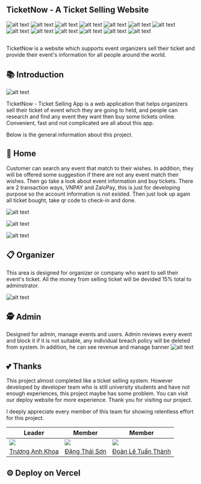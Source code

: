 ## TicketNow - A Ticket Selling Website

![alt text](https://img.shields.io/badge/Visual_Studio_Code-0078D4?style=for-the-badge&logo=visual%20studio%20code&logoColor=white)
![alt text](https://img.shields.io/badge/TypeScript-007ACC?style=for-the-badge&logo=typescript&logoColor=white)
![alt text](https://img.shields.io/badge/next%20js-000000?style=for-the-badge&logo=nextdotjs&logoColor=white)
![alt text](https://img.shields.io/badge/React-20232A?style=for-the-badge&logo=react&logoColor=61DAFB)
![alt text](https://img.shields.io/badge/Tailwind_CSS-38B2AC?style=for-the-badge&logo=tailwind-css&logoColor=white)
![alt text](https://img.shields.io/badge/React_Query-FF4154?style=for-the-badge&logo=ReactQuery&logoColor=white)
![alt text](https://img.shields.io/badge/MySQL-005C84?style=for-the-badge&logo=mysql&logoColor=white)
![alt text](https://img.shields.io/badge/Redux-593D88?style=for-the-badge&logo=redux&logoColor=white)
![alt text](https://img.shields.io/badge/Node%20js-339933?style=for-the-badge&logo=nodedotjs&logoColor=white)
![alt text](https://img.shields.io/badge/Prisma-3982CE?style=for-the-badge&logo=Prisma&logoColor=white)
![alt text](https://img.shields.io/badge/Vercel-000000?style=for-the-badge&logo=vercel&logoColor=white)
![alt text](https://img.shields.io/badge/Figma-F24E1E?style=for-the-badge&logo=figma&logoColor=white)
![alt text](https://img.shields.io/badge/Notion-000000?style=for-the-badge&logo=notion&logoColor=white)

##
TicketNow is a website which supports event organizers sell their ticket and provide their event's information for all people around the world.
## 📚 Introduction
![alt text](https://github.com/anhkhoatqt11/SE347_TicketSelling/blob/main/ReadmeImage/instruction.png)

TicketNow - Ticket Selling App is a web application that helps organizers sell their ticket of event which they are going to held, and people can research and find any event they want then buy some tickets online. Convenient, fast and not complicated are all about this app.

Below is the general information about this project.
## 🏡 Home
Customer can search any event that match to their wishes. In addition, they will be offered some suggestion if there are not any event match their wishes. Then go take a look about event information and buy tickets. There are 2 transaction ways, VNPAY and ZaloPay, this is just for developing purpose so the account information is not existed. Then just look up again all ticket bought, take qr code to check-in and done.

![alt text](https://github.com/anhkhoatqt11/SE347_TicketSelling/blob/main/ReadmeImage/pic1.png)

![alt text](https://github.com/anhkhoatqt11/SE347_TicketSelling/blob/main/ReadmeImage/pic2.png)

![alt text](https://github.com/anhkhoatqt11/SE347_TicketSelling/blob/main/ReadmeImage/pic3.png)

## 📋 Organizer
This area is designed for organizer or company who want to sell their event's ticket. All the money from selling ticket will be devided 15% total to adminstrator.

![alt text](https://github.com/anhkhoatqt11/SE347_TicketSelling/blob/main/ReadmeImage/pic5.png)

## 🕵️ Admin
Designed for admin, manage events and users. Admin reviews every event and block it if it is not suitable, any individual breach policy will be deleted from system. In addition, he can see revenue and manage banner
![alt text](https://github.com/anhkhoatqt11/SE347_TicketSelling/blob/main/ReadmeImage/pic4.png)

## 💕 Thanks
This project almost completed like a ticket selling system. However developed by developer team who is still university students and have not enough experiences, this project maybe has some problem. You can visit our deploy website for more experience. Thank you for visiting our project.

I deeply appreciate every member of this team for showing relentless effort for this project.

|  Leader  |  Member | Member | 
| ------------- | ------------- | --------------------------|
[![](https://avatars.githubusercontent.com/u/30335268?size=160)](https://github.com/anhkhoatqt11)|[![](https://avatars.githubusercontent.com/u/116157535?size=160)](https://github.com/SonDangUIT1111)|[![](https://avatars.githubusercontent.com/u/26588071?size=160)](https://github.com/doanletuanthanh)
[Trương Anh Khoa](https://github.com/anhkhoatqt11)|[Đặng Thái Sơn](https://github.com/SonDangUIT1111)|[Đoàn Lê Tuấn Thành](https://github.com/doanletuanthanh)

## ⚙ Deploy on Vercel
